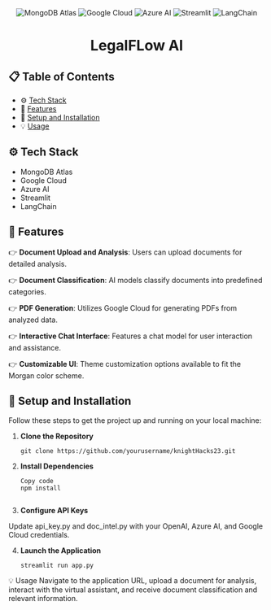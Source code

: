 <div align='center'>
    <img src="https://img.shields.io/badge/-MongoDB_Atlas-black?style=for-the-badge&logoColor=white&logo=mongodb&color=47A248" alt="MongoDB Atlas" />
    <img src="https://img.shields.io/badge/-Google_Cloud-black?style=for-the-badge&logoColor=white&logo=googlecloud&color=4285F4" alt="Google Cloud" />
    <img src="https://img.shields.io/badge/-Azure_AI-black?style=for-the-badge&logoColor=white&logo=microsoftazure&color=0078D4" alt="Azure AI" />
    <img src="https://img.shields.io/badge/-Streamlit-black?style=for-the-badge&logoColor=white&logo=streamlit&color=FF4B4B" alt="Streamlit" />
    <img src="https://img.shields.io/badge/-LangChain-black?style=for-the-badge&logoColor=white&logo=langchain&color=000000" alt="LangChain" />
</div>

<h1 align="center">LegalFLow AI</h1>

## 📋 Table of Contents

- ⚙️ [Tech Stack](#tech-stack)
- 🔋 [Features](#features)
- 🤸 [Setup and Installation](#setup-and-installation)
- 💡 [Usage](#usage)

## <a name="tech-stack">⚙️ Tech Stack</a>

- MongoDB Atlas
- Google Cloud
- Azure AI
- Streamlit
- LangChain

## <a name="features">🔋 Features</a>

👉 **Document Upload and Analysis**: Users can upload documents for detailed analysis.

👉 **Document Classification**: AI models classify documents into predefined categories.

👉 **PDF Generation**: Utilizes Google Cloud for generating PDFs from analyzed data.

👉 **Interactive Chat Interface**: Features a chat model for user interaction and assistance.

👉 **Customizable UI**: Theme customization options available to fit the Morgan color scheme.

## <a name="setup-and-installation">🤸 Setup and Installation</a>

Follow these steps to get the project up and running on your local machine:

1. **Clone the Repository**
   
   ```
   git clone https://github.com/yourusername/knightHacks23.git
2. **Install Dependencies**

    ```
    Copy code
    npm install


3. **Configure API Keys**

Update api_key.py and doc_intel.py with your OpenAI, Azure AI, and Google Cloud credentials.

4. **Launch the Application**

    ```
    streamlit run app.py

<a name="usage">💡 Usage</a>
Navigate to the application URL, upload a document for analysis, interact with the virtual assistant, and receive document classification and relevant information.




